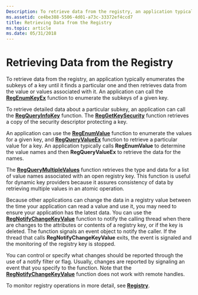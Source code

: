 ```yaml
---
Description: To retrieve data from the registry, an application typically enumerates the subkeys of a key until it finds a particular one and then retrieves data from the value or values associated with it.
ms.assetid: ce4be388-5506-4d01-a73c-33372ef4ccd7
title: Retrieving Data from the Registry
ms.topic: article
ms.date: 05/31/2018
---
```


# Retrieving Data from the Registry

To retrieve data from the registry, an application typically enumerates the subkeys of a key until it finds a particular one and then retrieves data from the value or values associated with it. An application can call the [**RegEnumKeyEx**](/windows/desktop/api/Winreg/nf-winreg-regenumkeyexa) function to enumerate the subkeys of a given key.

To retrieve detailed data about a particular subkey, an application can call the [**RegQueryInfoKey**](/windows/desktop/api/Winreg/nf-winreg-regqueryinfokeya) function. The [**RegGetKeySecurity**](/windows/desktop/api/winreg/nf-winreg-reggetkeysecurity) function retrieves a copy of the security descriptor protecting a key.

An application can use the [**RegEnumValue**](/windows/desktop/api/Winreg/nf-winreg-regenumvaluea) function to enumerate the values for a given key, and [**RegQueryValueEx**](/windows/desktop/api/Winreg/nf-winreg-regqueryvalueexa) function to retrieve a particular value for a key. An application typically calls **RegEnumValue** to determine the value names and then **RegQueryValueEx** to retrieve the data for the names.

The [**RegQueryMultipleValues**](/windows/desktop/api/Winreg/nf-winreg-regquerymultiplevaluesa) function retrieves the type and data for a list of value names associated with an open registry key. This function is useful for dynamic key providers because it assures consistency of data by retrieving multiple values in an atomic operation.

Because other applications can change the data in a registry value between the time your application can read a value and use it, you may need to ensure your application has the latest data. You can use the [**RegNotifyChangeKeyValue**](/windows/desktop/api/Winreg/nf-winreg-regnotifychangekeyvalue) function to notify the calling thread when there are changes to the attributes or contents of a registry key, or if the key is deleted. The function signals an event object to notify the caller. If the thread that calls **RegNotifyChangeKeyValue** exits, the event is signaled and the monitoring of the registry key is stopped.

You can control or specify what changes should be reported through the use of a notify filter or flag. Usually, changes are reported by signaling an event that you specify to the function. Note that the [**RegNotifyChangeKeyValue**](/windows/desktop/api/Winreg/nf-winreg-regnotifychangekeyvalue) function does not work with remote handles.

To monitor registry operations in more detail, see [**Registry**](/windows/desktop/ETW/registry).

 

 